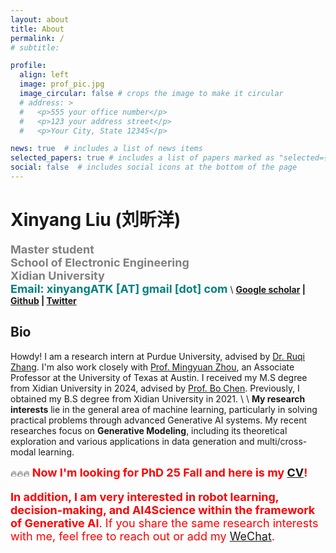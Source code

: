 ```yaml
---
layout: about
title: About
permalink: /
# subtitle: 

profile:
  align: left
  image: prof_pic.jpg
  image_circular: false # crops the image to make it circular
  # address: >
  #   <p>555 your office number</p>
  #   <p>123 your address street</p>
  #   <p>Your City, State 12345</p>

news: true  # includes a list of news items
selected_papers: true # includes a list of papers marked as "selected={true}"
social: false  # includes social icons at the bottom of the page
---
```

# Xinyang Liu (刘昕洋) 
**<font color="gray" size=4 face="">Master student</font>** \
**<font color="gray" size=4 face="">School of Electronic Engineering</font>** \
**<font color="gray" size=4 face="">Xidian University</font>** \
**<font color="Teal" size=4 face="">Email: xinyangATK [AT] gmail [dot] com</font>** 
\\
**[Google scholar](https://scholar.google.com.hk/citations?hl=zh-CN&user=9VtswyYAAAAJ) | [Github](https://github.com/xinyangATK) | [Twitter](https://twitter.com/XinyangATK)**

## **Bio**
Howdy! I am a research intern at Purdue University, advised by [Dr. Ruqi Zhang](https://ruqizhang.github.io). I'm also work closely with [Prof. Mingyuan Zhou](https://mingyuanzhou.github.io), an Associate Professor at the University of Texas at Austin. I received my M.S degree from Xidian University in 2024, advised by [Prof. Bo Chen](https://web.xidian.edu.cn/bchen/). Previously, I obtained my B.S degree from Xidian University in 2021. 
\\
\\
**My research interests** lie in the general area of machine learning, particularly in solving practical problems through advanced Generative AI systems. 
My recent researches focus on **Generative Modeling**, including its theoretical exploration and various applications in data generation and multi/cross-modal learning.

:fire::fire::fire: **<font color="Red" size=4 face="">Now I'm looking for PhD 25 Fall and here is my [CV](https://xinyangatk.github.io/assets/pdf/LXY_CV.pdf)!** 

**In addition, I am very interested in robot learning, decision-making, and AI4Science within the framework of Generative AI**.
If you share the same research interests with me, feel free to reach out or add my [WeChat](./assets/img/wechat.jpg).



 